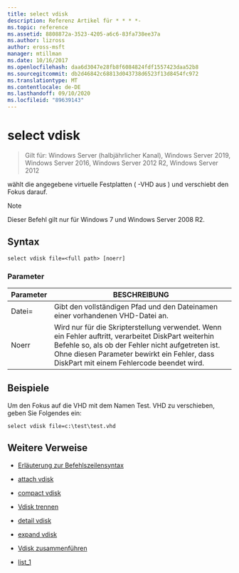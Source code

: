 ```yaml
---
title: select vdisk
description: Referenz Artikel für * * * *-
ms.topic: reference
ms.assetid: 8808872a-3523-4205-a6c6-83fa738ee37a
ms.author: lizross
author: eross-msft
manager: mtillman
ms.date: 10/16/2017
ms.openlocfilehash: daa6d3047e28fb8f6084824fdf1557423daa52b8
ms.sourcegitcommit: db2d46842c68813d043738d6523f13d8454fc972
ms.translationtype: MT
ms.contentlocale: de-DE
ms.lasthandoff: 09/10/2020
ms.locfileid: "89639143"
---
```

# <a name="select-vdisk"></a>select vdisk

> Gilt für: Windows Server (halbjährlicher Kanal), Windows Server 2019, Windows Server 2016, Windows Server 2012 R2, Windows Server 2012

wählt die angegebene virtuelle Festplatten \( -VHD aus \) und verschiebt den Fokus darauf.

> [!NOTE]
> Dieser Befehl gilt nur für Windows 7 und Windows Server 2008 R2.

## <a name="syntax"></a>Syntax

```
select vdisk file=<full path> [noerr]
```

### <a name="parameters"></a>Parameter

|Parameter|BESCHREIBUNG|
|-------|--------|
|Datei\=<full path>|Gibt den vollständigen Pfad und den Dateinamen einer vorhandenen VHD-Datei an.|
|Noerr|Wird nur für die Skripterstellung verwendet. Wenn ein Fehler auftritt, verarbeitet DiskPart weiterhin Befehle so, als ob der Fehler nicht aufgetreten ist. Ohne diesen Parameter bewirkt ein Fehler, dass DiskPart mit einem Fehlercode beendet wird.|

## <a name="examples"></a>Beispiele
Um den Fokus auf die VHD mit dem Namen Test. VHD zu verschieben, geben Sie Folgendes ein:

```
select vdisk file=c:\test\test.vhd
```

## <a name="additional-references"></a>Weitere Verweise

- [Erläuterung zur Befehlszeilensyntax](command-line-syntax-key.md)

-   [attach vdisk](attach-vdisk.md)

-   [compact vdisk](compact-vdisk.md)



-   [Vdisk trennen](detach-vdisk.md)

-   [detail vdisk](detail-vdisk.md)

-   [expand vdisk](expand-vdisk.md)

-   [Vdisk zusammenführen](merge-vdisk.md)

-   [list_1](./list.md)